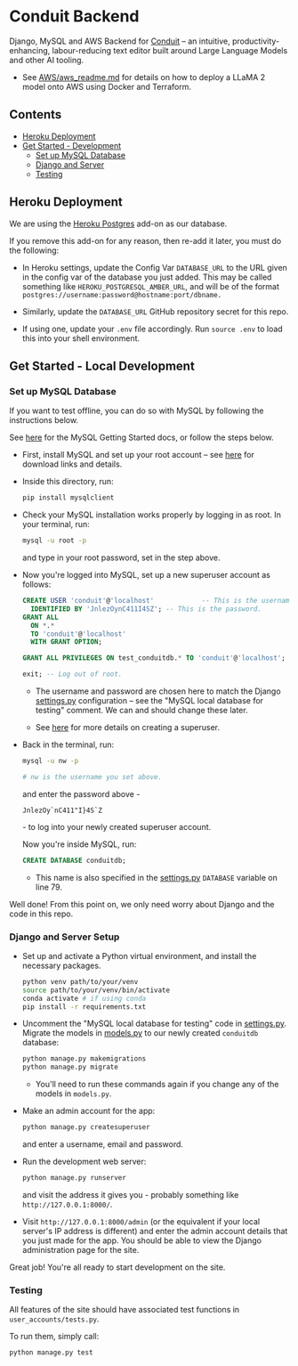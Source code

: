 # Conduit Backend

Django, MySQL and AWS Backend for [Conduit](https://github.com/conduits-link/core) – an intuitive, productivity-enhancing, labour-reducing text editor built around Large Language Models and other AI tooling.

* See [AWS/aws_readme.md](AWS/aws_readme.md) for details on how to deploy a LLaMA 2 model onto AWS using Docker and Terraform.

## Contents

* [Heroku Deployment](#heroku-deployment)
* [Get Started - Development](#get-started---development)
  * [Set up MySQL Database](#set-up-mysql-database)
  * [Django and Server](#django-and-server-setup)
  * [Testing](#testing)

## Heroku Deployment

We are using the [Heroku Postgres](https://devcenter.heroku.com/articles/heroku-postgresql) add-on as our database.

If you remove this add-on for any reason, then re-add it later, you must do the following:
* In Heroku settings, update the Config Var `DATABASE_URL` to the URL given in the config var of the database you just added. This may be called something like `HEROKU_POSTGRESQL_AMBER_URL`, and will be of the format `postgres://username:password@hostname:port/dbname.`

* Similarly, update the `DATABASE_URL` GitHub repository secret for this repo.

* If using one, update your `.env` file accordingly. Run `source .env` to load this into your shell environment.

## Get Started - Local Development

### Set up MySQL Database

If you want to test offline, you can do so with MySQL by following the instructions below.

See [here](https://dev.mysql.com/doc/mysql-getting-started/en/) for the MySQL Getting Started docs, or follow the steps below.

* First, install MySQL and set up your root account – see [here](https://dev.mysql.com/doc/mysql-getting-started/en/#mysql-getting-started-installing) for download links and details.

* Inside this directory, run:
    ```bash
    pip install mysqlclient
    ```

* Check your MySQL installation works properly by logging in as root. In your terminal, run:
  ```bash
  mysql -u root -p
  ```
  and type in your root password, set in the step above.

* Now you're logged into MySQL, set up a new superuser account as follows:
     ```SQL
     CREATE USER 'conduit'@'localhost'            -- This is the username.
       IDENTIFIED BY 'JnlezOynC411I4SZ'; -- This is the password.
     GRANT ALL
       ON *.*
       TO 'conduit'@'localhost'
       WITH GRANT OPTION;

     GRANT ALL PRIVILEGES ON test_conduitdb.* TO 'conduit'@'localhost'; -- Allows us to run Django tests later.
     
     exit; -- Log out of root.
     ```
    
  * The username and password are chosen here to match the Django [settings.py](/conduit_backend/settings.py) configuration – see the "MySQL local database for testing" comment. We can and should change these later.

  * See [here](https://dev.mysql.com/doc/refman/8.0/en/creating-accounts.html#creating-accounts-granting-privileges) for more details on creating a superuser.

* Back in the terminal, run:
  ```bash
  mysql -u nw -p

  # nw is the username you set above.
  ```
  and enter the password above -
  ```
  JnlezOy`nC411"I}4S`Z
  ```
  \- to log into your newly created superuser account.

  Now you're inside MySQL, run:
  ```SQL
  CREATE DATABASE conduitdb;
  ```
  * This name is also specified in the [settings.py](https://github.com/jhels/conduit-backend/blob/main/conduit_backend/conduit_backend/settings.py) `DATABASE` variable on line 79.
 
Well done! From this point on, we only need worry about Django and the code in this repo.
 
### Django and Server Setup

* Set up and activate a Python virtual environment, and install the necessary packages.

    ```bash
    python venv path/to/your/venv
    source path/to/your/venv/bin/activate
    conda activate # if using conda
    pip install -r requirements.txt
    ```

* Uncomment the "MySQL local database for testing" code in [settings.py](/conduit_backend/settings.py). Migrate the models in [models.py](/user_accounts/models.py) to our newly created `conduitdb` database:

    ```bash
    python manage.py makemigrations
    python manage.py migrate
    ```
  * You'll need to run these commands again if you change any of the models in `models.py`.
 
* Make an admin account for the app:
  ```bash
  python manage.py createsuperuser
  ```
  and enter a username, email and password.

* Run the development web server:
    ```bash
    python manage.py runserver
    ```
    and visit the address it gives you - probably something like `http://127.0.0.1:8000/`.

* Visit `http://127.0.0.1:8000/admin` (or the equivalent if your local server's IP address is different) and enter the admin account details that you just made for the app. You should be able to view the Django administration page for the site.
 
Great job! You're all ready to start development on the site.
    
### Testing

All features of the site should have associated test functions in `user_accounts/tests.py`.

To run them, simply call:
```
python manage.py test
```
